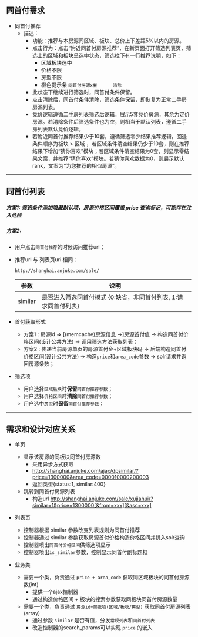 ## 同首付需求
* 同首付推荐
    * 描述：
        * 功能：推荐与本房源同区域、板块、总价上下差距5%以内的房源。
        * 点击行为：点击“附近同首付房源推荐”，在新页面打开筛选列表页，筛选上的区域和板块呈选中状态，筛选栏下有一行推荐说明，如下：
            * 区域板块选中
            * 价格不限
            * 房型不限
            * 橙色提示条 `同首付房源x套      清除`
        * 此状态下继续进行筛选时，同首付条件保留。
        * 点击清除后，同首付条件清除，筛选条件保留，即恢复为正常二手房房源列表。
        * 竞价逻辑遵循二手房列表筛选后逻辑，展示5套竞价房源，其余为定价房源。若清除条件后筛选条件也为空，则相当于默认列表，遵循二手房列表默认竞价逻辑。
        * 若附近同首付推荐结果少于10套，遵循筛选零少结果推荐逻辑，回退条件顺序为板块 > 区域 ，若区域条件清空结果仍少于10套，则在推荐结果下增加“猜你喜欢”模块；若区域条件清空结果为0套，则显示零结果文案，并推荐“猜你喜欢”模块。若猜你喜欢数据为0，则展示默认rank，文案为“为您推荐的相似房源”。


---
## 同首付列表

##### 方案1: 筛选条件添加隐藏默认项，房源价格区间覆盖 price 查询标记，可能存在注入危险

##### 方案2:
* 用户点击`同首付推荐`的时候访问推荐url；

* 推荐uri 与 列表页uri 相同：

    ```
    http://shanghai.anjuke.com/sale/
    ```

    参数 | 说明
    --- | ---
    similar | 是否进入筛选同首付模式 {0:缺省，非同首付列表, 1:请求同首付列表}


* 首付获取形式
    * 方案1 : 房源id => [(memcache)房源信息 ->]房源首付值 -> 构造同首付价格区间(设计公共方法) -> 调用筛选方法获取列表；
    * 方案2 : 传递当前房源单页的房源首付金+区域板块码 => 后端构造同首付价格区间(设计公共方法) -> 构造`price`和`area_code`参数 -> solr请求并返回房源条数；

* 筛选项
    * 用户选择`区域板块`时<b>保留</b>`同首付推荐参数`；
    * 用户选择`价格区间`时<b>清除</b>`同首付推荐参数`；
    * 用户选中`房型`时<b>保留</b>`同首付推荐参数`；

---
## 需求和设计对应关系

* 单页
    * 显示该房源的同板块同首付房源数
        * 采用异步方式获取
        * http://shanghai.anjuke.com/ajax/dpsimilar/?price=1300000&area_code=000010000200003
        * 返回类型{status:1, similar:400}
    * 跳转到同首付房源列表
        * 构造url http://shanghai.anjuke.com/sale/xujiahui/?similar=1&price=1300000[&from=xxx][&asc=xxx]

* 列表页
    * 控制器根据 similar 参数改变列表规则为同首付推荐
    * 控制器通过 similar 参数获取房源首付价格构造价格区间并拼入solr查询
    * 控制器喷出`同首付价格区间`供筛选项显示
    * 控制器喷出`is_similar`参数，控制显示同首付副标题框

* 业务类
    * 需要一个类，负责通过 `price + area_code` 获取同区域板块的同首付房源数(int)
        * 提供一个ajax控制器
        * 通过构造价格区间 + 板块的搜索参数获取同板块同首付房源数量
    * 需要一个类，负责通过 `房源id+筛选项(区域/板块/房型)` 获取同首付房源列表(array)
        * 通过参数 `similar` 是否有值，分发`常规列表`和`同首付列表`
        * 改造控制器的search_params可以实现 `price` 的嵌入
